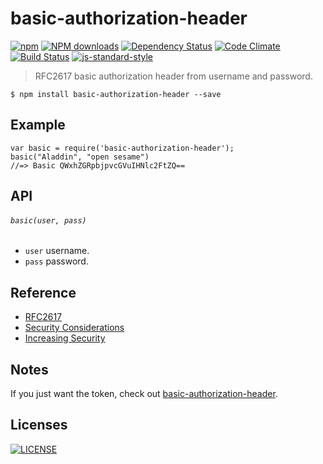 # basic-authorization-header

[![npm](https://img.shields.io/npm/v/basic-authorization-header.svg)](https://www.npmjs.org/package/basic-authorization-header)  [![NPM downloads](http://img.shields.io/npm/dm/basic-authorization-header.svg)](https://www.npmjs.org/package/basic-authorization-header) [![Dependency Status](https://gemnasium.com/wilmoore/basic-authorization-header.js.svg)](https://gemnasium.com/wilmoore/basic-authorization-header.js) [![Code Climate](https://codeclimate.com/github/wilmoore/basic-authorization-header.js/badges/gpa.svg)](https://codeclimate.com/github/wilmoore/basic-authorization-header.js) [![Build Status](http://img.shields.io/travis/wilmoore/basic-authorization-header.js.svg)](https://travis-ci.org/wilmoore/basic-authorization-header.js) [![js-standard-style](https://img.shields.io/badge/code%20style-standard-brightgreen.svg?style=flat-square)](https://github.com/feross/standard)

> RFC2617 basic authorization header from username and password.

    $ npm install basic-authorization-header --save

## Example

    var basic = require('basic-authorization-header');
    basic("Aladdin", "open sesame")
    //=> Basic QWxhZGRpbjpvcGVuIHNlc2FtZQ==

## API

###### `basic(user, pass)`

 * `user` username.
 * `pass` password.

## Reference

- [RFC2617](https://tools.ietf.org/html/rfc2617#section-2)
- [Security Considerations](https://tools.ietf.org/html/rfc2617#section-4)
- [Increasing Security](http://security.stackexchange.com/a/27881/72283)

## Notes

If you just want the token, check out [basic-authorization-header](https://www.npmjs.com/package/basic-authorization-header).

## Licenses

[![LICENSE](http://img.shields.io/npm/l/basic-authorization-header.svg)](license)

